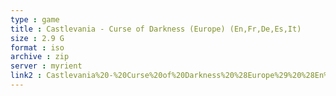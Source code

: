 ```yaml
---
type : game
title : Castlevania - Curse of Darkness (Europe) (En,Fr,De,Es,It)
size : 2.9 G
format : iso
archive : zip
server : myrient
link2 : Castlevania%20-%20Curse%20of%20Darkness%20%28Europe%29%20%28En%2CFr%2CDe%2CEs%2CIt%29
---
```

